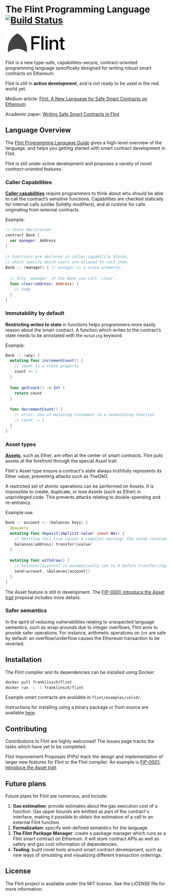 # The Flint Programming Language [![Build Status](https://travis-ci.org/franklinsch/flint.svg?branch=master)](https://travis-ci.org/franklinsch/flint)

<img src="docs/flint_small.png" height="70">

Flint is a new type-safe, capabilities-secure, contract-oriented programming language specifically designed for writing robust smart contracts on Ethereum.

Flint is still in **active development**, and is not ready to be used in the real world yet.

Medium article: [Flint: A New Language for Safe Smart Contracts on Ethereum](https://medium.com/@fschrans/flint-a-new-language-for-safe-smart-contracts-on-ethereum-a5672137a5c7)

Academic paper: [Writing Safe Smart Contracts in Flint](https://www.doc.ic.ac.uk/~fs2014/flint.pdf)

## Language Overview

The [Flint Programming Language Guide](https://docs.flintlang.org/) gives a high-level overview of the language, and helps you getting started with smart contract development in Flint.

Flint is still under active development and proposes a variety of novel _contract-oriented_ features.

### Caller Capabilities

[**Caller capabilities**](https://docs.flintlang.org/caller-capabilities) require programmers to think about who should be able to call the contract’s sensitive functions. Capabilities are checked statically for internal calls (unlike Solidity modifiers), and at runtime for calls originating from external contracts.

Example:

```swift
// State declaration
contract Bank {
  var manager: Address
}

// Functions are declared in caller capability blocks,
// which specify which users are allowed to call them.
Bank :: (manager) { // manager is a state property.

  // Only `manager` of the Bank can call `clear`.
  func clear(address: Address) {
    // body
  }
}
```

### Immutability by default

**Restricting writes to state** in functions helps programmers more easily reason about the smart contract. A function which writes to the contract’s state needs to be annotated with the `mutating` keyword.

Example:

```swift
Bank :: (any) {
  mutating func incrementCount() {
    // count is a state property
    count += 1
  }
  
  func getCount() -> Int {
    return count
  }
  
  func decrementCount() {
    // error: Use of mutating statement in a nonmutating function
    // count -= 1
  }
}
```

### Asset types

[**Assets**](https://docs.flintlang.org/assets), such as Ether, are often at the center of smart contracts. Flint puts assets at the forefront through the special _Asset_ trait.

Flint's Asset type ensure a contract's state always truthfully represents its Ether value, preventing attacks such as TheDAO.

A restricted set of atomic operations can be performed on Assets. It is impossible to create, duplicate, or lose Assets (such as Ether) in unprivileged code. This prevents attacks relating to double-spending and re-entrancy.

Example use:

```swift
Bank :: account <- (balances.keys) {
  @payable
  mutating func deposit(implicit value: inout Wei) {
    // Omitting this line causes a compiler warning: the value received should be recorded.
    balances[address].transfer(&value)
  }

  mutating func withdraw() {
    // balances[account] is automatically set to 0 before transferring.
    send(account, &balances[account])
  }
}
```

The Asset feature is still in development. The [FIP-0001: Introduce the Asset trait](proposals/0001-asset-trait.md) proposal includes more details.

### Safer semantics

In the spirit of reducing vulnerabilities relating to unexpected language semantics, such as wrap-arounds due to integer overflows, Flint aims to provide safer operations. For instance, arithmetic operations on `Int` are safe by default: an overflow/underflow causes the Ethereum transaction to be reverted.

## Installation

The Flint compiler and its dependencies can be installed using Docker:

```bash
docker pull franklinsch/flint
docker run -i -t franklinsch/flint
```

Example smart contracts are available in `flint/examples/valid/`.

Instructions for installing using a binary package or from source are available [here]( https://docs.flintlang.org/installation).

## Contributing

Contributions to Flint are highly welcomed!
The Issues page tracks the tasks which have yet to be completed.

Flint Improvement Proposals (FIPs) track the design and implementation of larger new features for Flint or the Flint compiler. An example is [FIP-0001: Introduce the Asset trait](proposals/0001-asset-trait.md).

## Future plans

Future plans for Flint are numerous, and include:

1. **Gas estimation**: provide estimates about the gas execution cost of a function. Gas upper bounds are emitted as part of the contract's interface, making it possible to obtain the estimation of a call to an external Flint function.
2. **Formalization**: specify well-defined semantics for the language.
3. **The Flint Package Manager**: create a package manager which runs as a Flint smart contract on Ethereum. It will store contract APIs as well as safety and gas cost information of dependencies.
4. **Tooling**: build novel tools around smart contract development, such as new ways of simulating and visualizing different transaction orderings.

## License

The Flint project is available under the MIT license. See the LICENSE file for more information.
